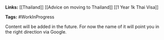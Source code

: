 **Links:** [[Thailand]] [[Advice on moving to Thailand]] [[1 Year 1k Thai Visa]]

**Tags:** #WorkInProgress 

Content will be added in the future. For now the name of it will point you in the right direction via Google.